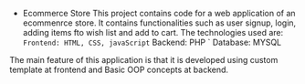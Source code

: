* Ecommerce Store
This project contains code for a web application of an ecommenrce store. It contains functionalities such as user signup, login, adding items fto wish list and add to cart.
The technologies used are:
` Frontend: HTML, CSS, javaScript
` Backend: PHP
` Database: MYSQL

The main feature of this application is that it is developed using custom template at frontend and Basic OOP concepts at backend.
